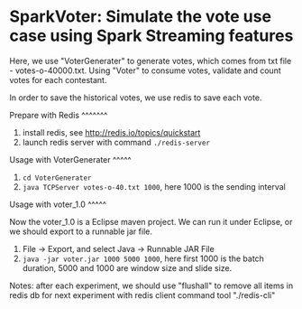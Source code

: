 SparkVoter: Simulate the vote use case using Spark Streaming features
==========================

Here, we use "VoterGenerater" to generate votes, which comes from txt file - votes-o-40000.txt.
Using "Voter" to consume votes, validate and count votes for each contestant.

In order to save the historical votes, we use redis to save each vote.

Prepare with Redis
^^^^^^^

1. install redis, see http://redis.io/topics/quickstart
2. launch redis server with command ``./redis-server``

Usage with VoterGenerater
^^^^^

1. ``cd VoterGenerater``
2. ``java TCPServer votes-o-40.txt 1000``, here 1000 is the sending interval

Usage with voter_1.0
^^^^^

Now the voter_1.0 is a Eclipse maven project.
We can run it under Eclipse, or we should export to a runnable jar file.

1.  File -> Export, and select Java -> Runnable JAR File
2. ``java -jar voter.jar 1000 5000 1000``, here first 1000 is the batch duration, 5000 and 1000 are window size and slide size.

Notes: after each experiment, we should use "flushall" to remove all items in redis db for next experiment with redis client command tool "./redis-cli" 
